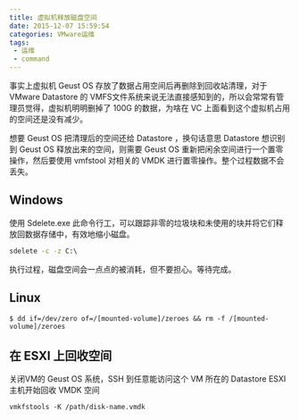 ```yaml
---
title: 虚拟机释放磁盘空间
date: 2015-12-07 15:59:54
categories: VMware运维
tags:
 - 运维
 - command
---
```


事实上虚拟机 Geust OS 存放了数据占用空间后再删除到回收站清理，对于VMware Datastore 的 VMFS文件系统来说无法直接感知到的，所以会常常有管理员觉得，虚拟机明明删掉了 100G 的数据，为啥在 VC 上面看到这个虚拟机占用的空间还是没有减少。

想要 Geust OS 把清理后的空间还给 Datastore ，换句话意思  Datastore 想识别到 Geust OS 释放出来的空间，则需要 Geust OS 重新把闲余空间进行一个置零操作，然后要使用 vmfstool 对相关的 VMDK 进行置零操作。整个过程数据不会丢失。

## Windows 

使用 Sdelete.exe 此命令行工，可以跟踪非零的垃圾块和未使用的块并将它们释放回数据存储中，有效地缩小磁盘。
``` cmd
sdelete -c -z C:\
```
执行过程，磁盘空间会一点点的被消耗，但不要担心。等待完成。

## Linux

```
$ dd if=/dev/zero of=/[mounted-volume]/zeroes && rm -f /[mounted-volume]/zeroes
```

## 在 ESXI 上回收空间

关闭VM的 Geust OS 系统，SSH 到任意能访问这个 VM 所在的 Datastore ESXI 主机开始回收 VMDK 空间

```
vmkfstools -K /path/disk-name.vmdk
```




